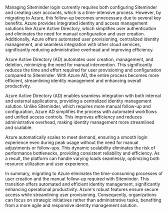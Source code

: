 Managing Siteminder login currently requires both configuring Siteminder and creating user accounts, which is a time-intensive process. However, by migrating to Azure, this follow-up becomes unnecessary due to several key benefits. Azure provides integrated identity and access management solutions like Azure Active Directory, which simplifies user authentication and eliminates the need for manual configuration and user creation. Additionally, Azure offers automated user provisioning, centralized identity management, and seamless integration with other cloud services, significantly reducing administrative overhead and improving efficiency.

Azure Active Directory (AD) automates user creation, management, and deletion, minimizing the need for manual intervention. This significantly reduces the time and effort required for user provisioning and configuration compared to Siteminder. With Azure AD, the entire process becomes more efficient, streamlining identity management and enhancing overall productivity.

Azure Active Directory (AD) enables seamless integration with both internal and external applications, providing a centralized identity management solution. Unlike Siteminder, which requires more manual follow-up and configuration, Azure AD simplifies the process with automated workflows and unified access controls. This improves efficiency and reduces administrative overhead, making identity management more streamlined and scalable.


Azure automatically scales to meet demand, ensuring a smooth login experience even during peak usage without the need for manual adjustments or follow-ups. This dynamic scalability eliminates the risk of performance bottlenecks, providing consistent reliability and efficiency. As a result, the platform can handle varying loads seamlessly, optimizing both resource utilization and user experience.

In summary, migrating to Azure eliminates the time-consuming processes of user creation and the manual follow-up required with Siteminder. This transition offers automated and efficient identity management, significantly enhancing operational productivity. Azure's robust features ensure secure access while streamlining user provisioning. Consequently, organizations can focus on strategic initiatives rather than administrative tasks, benefiting from a more agile and responsive identity management solution.

